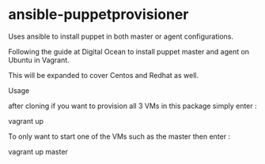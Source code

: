 # ansible-puppetprovisioner
Uses ansible to install puppet in both master or agent configurations.

Following the guide at Digital Ocean to install puppet master and agent on Ubuntu in Vagrant.

This will be expanded to cover Centos and Redhat as well.

Usage

after cloning if you want to provision all 3 VMs in this package simply enter : 

vagrant up

To only want to start one of the VMs such as the master then enter :

vagrant up master
